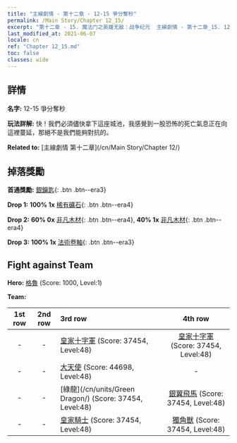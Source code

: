 ```yaml
---
title: "主線劇情 - 第十二章 - 12-15 爭分奪秒"
permalink: /Main Story/Chapter 12_15/
excerpt: "第十二章 - 15. 魔法门之英雄无敌：战争纪元  主線劇情 - 第十二章_15. 12-15 爭分奪秒"
last_modified_at: 2021-06-07
locale: cn
ref: "Chapter 12_15.md"
toc: false
classes: wide
---
```


## 詳情

 **名字:** 12-15 爭分奪秒

 **玩法詳解:** 快！我們必須儘快拿下這座城池，我感覺到一股恐怖的死亡氣息正在向這裡蔓延，那絕不是我們能夠對抗的。

 **Related to:** [主線劇情 第十二章](/cn/Main Story/Chapter 12/)

## 掉落獎勵

 **首通獎勵:** [銀鑰匙](/cn/Items/con_693/){: .btn .btn--era3}

 **Drop 1:** **100% 1x** [稀有礦石](/cn/Items/mat_40/){: .btn .btn--era4}

 **Drop 2:** **60% 0x** [非凡木材](/cn/Items/mat_34/){: .btn .btn--era4}, **40% 1x** [非凡木材](/cn/Items/mat_34/){: .btn .btn--era4}

 **Drop 3:** **100% 1x** [法術卷軸](/cn/Items/con_694/){: .btn .btn--era3}


## Fight against Team
 **Hero:** [格魯](/cn/heroes/Gelu/) (Score: 1000, Level:1)

 **Team:**


  | 1st row | 2nd row | 3rd row | 4th row |
  |:----:|:----:|:----|:----:|
  | - | - | [皇家十字軍](/cn/units/Swordsman/) (Score: 37454, Level:48)  | [皇家十字軍](/cn/units/Swordsman/) (Score: 37454, Level:48)  |
  | - | - | [大天使](/cn/units/Angel/) (Score: 44698, Level:48)  | - |
  | - | - | [綠龍](/cn/units/Green Dragon/) (Score: 37454, Level:48)  | [銀翼飛馬](/cn/units/Pegasus/) (Score: 37454, Level:48)  |
  | - | - | [皇家騎士](/cn/units/Cavalier/) (Score: 37454, Level:48)  | [獨角獸](/cn/units/Unicorn/) (Score: 37454, Level:48)  |


